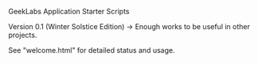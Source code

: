 
GeekLabs Application Starter Scripts

Version 0.1 (Winter Solstice Edition) -> Enough works to be useful in other projects. 

See "welcome.html" for detailed status and usage. 




